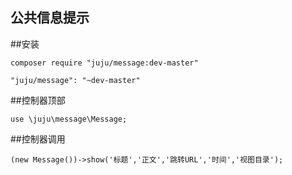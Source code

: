 ## 公共信息提示

##安装

```
composer require "juju/message:dev-master"

"juju/message": "~dev-master"
```

##控制器顶部
```
use \juju\message\Message;
```

##控制器调用
```
(new Message())->show('标题','正文','跳转URL','时间','视图目录');
```
